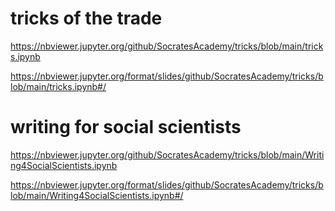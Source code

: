 # tricks of the trade

https://nbviewer.jupyter.org/github/SocratesAcademy/tricks/blob/main/tricks.ipynb

https://nbviewer.jupyter.org/format/slides/github/SocratesAcademy/tricks/blob/main/tricks.ipynb#/

# writing for social scientists


https://nbviewer.jupyter.org/github/SocratesAcademy/tricks/blob/main/Writing4SocialScientists.ipynb

https://nbviewer.jupyter.org/format/slides/github/SocratesAcademy/tricks/blob/main/Writing4SocialScientists.ipynb#/
